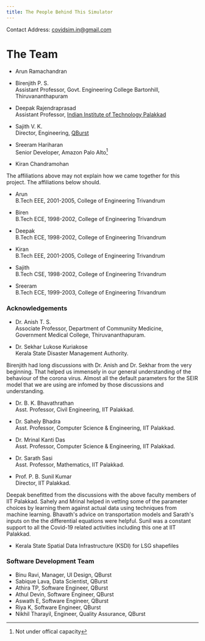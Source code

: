 ```yaml
---
title: The People Behind This Simulator
---
```


Contact Address: <covidsim.in@gmail.com>


# The Team

- 	Arun Ramachandran

- 	Birenjith P. S.\
	Assistant Professor,
  	Govt. Engineering College Bartonhill, Thiruvananthapuram

- 	Deepak Rajendraprasad\
	Assistant Professor, [Indian Institute of Technology Palakkad](https://iitpkd.ac.in)

- 	Sajith V. K.\
	Director, Engineering, [QBurst](https://www.qburst.com/)

- 	Sreeram Hariharan\
	Senior Developer, Amazon Palo Alto[^1]

-	Kiran Chandramohan

[^1]: Not under offical capacity


The affiliations above may not explain how we came together for this project.
The affiliations below should.

- 	Arun\
	B.Tech EEE, 2001-2005, College of Engineering Trivandrum

- 	Biren\
	B.Tech ECE, 1998-2002, College of Engineering Trivandrum

- 	Deepak\
	B.Tech ECE, 1998-2002, College of Engineering Trivandrum

- 	Kiran\
	B.Tech EEE, 2001-2005, College of Engineering Trivandrum

- 	Sajith\
	B.Tech CSE, 1998-2002, College of Engineering Trivandrum

- 	Sreeram\
	B.Tech ECE, 1999-2003, College of Engineering Trivandrum

### Acknowledgements

- 	Dr. Anish T. S.\
	Associate Professor, Department of Communiity Medicine,\
	Government Medical College, Thiruvananthapuram.

-	Dr. Sekhar Lukose Kuriakose\
	Kerala State Disaster Management Authority.

Birenjith had long discussions with Dr. Anish and Dr. Sekhar from the very
beginning. That helped us immensely in our general understanding of the
behaviour of the corona virus. Almost all the default parameters for the SEIR
model that we are using are infomed by those discussions and understanding.

- 	Dr. B. K. Bhavathrathan\
  	Asst. Professor, Civil Engineering, IIT Palakkad.

- 	Dr. Sahely Bhadra\
  	Asst. Professor, Computer Science \& Engineering, IIT Palakkad.

- 	Dr. Mrinal Kanti Das\
  	Asst. Professor, Computer Science \& Engineering, IIT Palakkad.

-	Dr. Sarath Sasi\
  	Asst. Professor, Mathematics, IIT Palakkad.

-	Prof. P. B. Sunil Kumar\
	Director, IIT Palakkad.

Deepak benefitted from the discussions with the above faculty members of IIT
Palakkad. Sahely and Mrinal helped in vetting some of the parameter choices by
learning them against actual data using techniques from machine learning.
Bhavath's advice on transportation models and Sarath's inputs on the the
differential equations were helpful.  Sunil was a constant support to all the
Covid-19 related activities including this one at IIT Palakkad.

-	Kerala State Spatial Data Infrastructure (KSDI) for LSG shapefiles

### Software Development Team

- 	Binu Ravi,   Manager, UI Design, QBurst
-	Sabique Lava, Data Scientist, QBurst
-	Athira TP,  Software Engineer, QBurst
-	Athul Devin, Software Engineer, QBurst
-	Aswath E, Software Engineer, QBurst
-	Riya K, Software Engineer, QBurst
-	Nikhil Tharayil, Engineer, Quality Assurance, QBurst
